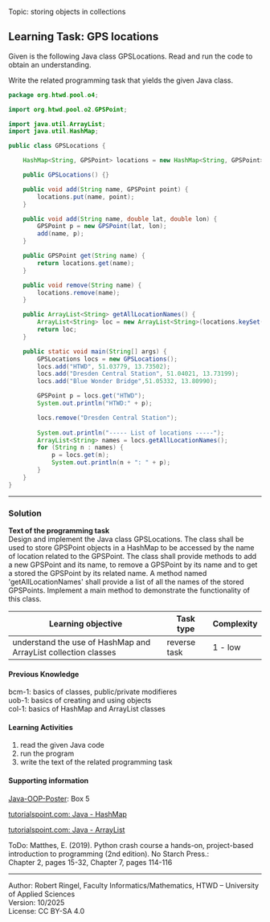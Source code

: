Topic: storing objects in collections

## Learning Task: GPS locations

Given is the following Java class GPSLocations. Read and run the code to obtain an understanding.  

Write the related programming task that yields the given Java class.

``` java
package org.htwd.pool.o4;

import org.htwd.pool.o2.GPSPoint;

import java.util.ArrayList;
import java.util.HashMap;

public class GPSLocations {

    HashMap<String, GPSPoint> locations = new HashMap<String, GPSPoint>();

    public GPSLocations() {}

    public void add(String name, GPSPoint point) {
        locations.put(name, point);
    }

    public void add(String name, double lat, double lon) {
        GPSPoint p = new GPSPoint(lat, lon);
        add(name, p);
    }

    public GPSPoint get(String name) {
        return locations.get(name);
    }

    public void remove(String name) {
        locations.remove(name);
    }

    public ArrayList<String> getAllLocationNames() {
        ArrayList<String> loc = new ArrayList<String>(locations.keySet());
        return loc;
    }

    public static void main(String[] args) {
        GPSLocations locs = new GPSLocations();
        locs.add("HTWD", 51.03779, 13.73502);
        locs.add("Dresden Central Station", 51.04021, 13.73199);
        locs.add("Blue Wonder Bridge",51.05332, 13.80990);

        GPSPoint p = locs.get("HTWD");
        System.out.println("HTWD:" + p);

        locs.remove("Dresden Central Station");
        
        System.out.println("----- List of locations -----");
        ArrayList<String> names = locs.getAllLocationNames();
        for (String n : names) {
            p = locs.get(n);
            System.out.println(n + ": " + p);
        }
    }
}
```

---------------------------------------

### Solution

**Text of the programming task**   
Design and implement the Java class GPSLocations. The class shall be used to store GPSPoint objects in a HashMap to be accessed by the name of location related to the GPSPoint. The class shall provide methods to add a new GPSPoint and its name, to remove a GPSPoint by its name and to get a stored the GPSPoint by its related name. A method named 'getAllLocationNames' shall provide a list of all the names of the stored GPSPoints. Implement a main method to demonstrate the functionality of this class.


| **Learning objective**                           | **Task type**   | **Complexity** |
| ------------------------------------------------ | --------------- | -------------- |
| understand the use of HashMap and ArrayList collection classes | reverse task | 1 - low |  

#### Previous Knowledge

bcm-1: basics of classes, public/private modifieres  
uob-1: basics of creating and using objects  
col-1: basics of HashMap and ArrayList classes

#### Learning Activities

1) read the given Java code
2) run the program
3) write the text of the related programming task

#### Supporting information

[Java-OOP-Poster](../JavaPosterOOP_engl.pdf): Box 5

[tutorialspoint.com: Java - HashMap](https://www.tutorialspoint.com/java/util/java_util_hashmap.htm)  

[tutorialspoint.com: Java - ArrayList](https://www.tutorialspoint.com/java/util/java_util_arraylist.htm)  

ToDo: Matthes, E. (2019). Python crash course a hands-on, project-based introduction to programming (2nd edition). No Starch Press.:  
Chapter 2, pages 15-32, Chapter 7, pages 114-116  

---------------------------------------
Author: Robert Ringel, Faculty Informatics/Mathematics, HTWD – University of Applied Sciences  
Version: 10/2025            
License: CC BY-SA 4.0